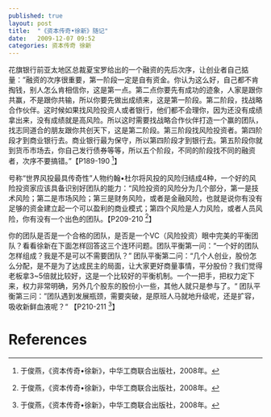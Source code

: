 ```yaml
---
published: true
layout: post
title:  "《资本传奇•徐新》随记"
date:   2009-12-07 09:52
categories: 资本传奇 徐新
---
```



花旗银行前亚太地区总裁夏宝罗给出的一个融资的先后次序，让创业者自己掂量：”融资的次序很重要，第一阶段一定是自有资金。你认为这么好，自己都不肯掏钱，别人怎么肯相信你，这是第一点。第二点你要先有成功的迹象，人家是跟你共赢，不是跟你共输，所以你要先做出成绩来，这是第一阶段。第二阶段，找战略合作伙伴。这时候如果找风险投资人或者银行，他们都不会理你，因为还没有成绩拿出来，没有成绩就是高风险。所以这时需要找战略合作伙伴打造一个赢的团队，找志同道合的朋友跟你共创天下，这是第二阶段。第三阶段找风险投资者。第四阶段才到商业银行去。商业银行最为保守，所以第四阶段才到银行去。第五阶段你就到货币市场去，你自己发行债券等等，所以五个阶段，不同的阶段找不同的融资者，次序不要搞错。”【P189-190 [^xuxin]】

号称“世界风投最具传奇性”人物约翰•杜尔将风投的风险归结成4种，一个好的风险投资家应该具备识别好团队的能力：“风险投资的风险分为几个部分，第一是技术风险；第二是市场风险；第三是财务风险，或者是金融风险，也就是说你有没有足够的资金建立起一个可以盈利的商业模式；第四个风险是人力风险，或者人员风险，你有没有一个出色的团队。【P209-210 [^xuxin]】

你的团队是否是一个合格的团队，是否是一个VC（风险投资）眼中完美的平衡团队？看看徐新在下面怎样回答这三个连环问题。团队平衡第一问：“一个好的团队怎样组成？我是不是可以不需要团队？”   团队平衡第二问：“几个人创业，股份怎么分配，是不是为了达成民主的局面，让大家更好商量事情，平分股份？我们觉得老板拿3~5倍就比较好，这是一个比较好的平衡机制。一个一把手，把权力定下来，权力非常明确，另外几个股东的股份小一些，其他人就只是参与了。“   团队平衡第三问：”团队遇到发展瓶颈，需要突破，是原班人马就地升级呢，还是扩容，吸收新鲜血液呢？“ 【P210-211 [^xuxin]】

# References

[^xuxin]: 于俊燕，《资本传奇•徐新》，中华工商联合出版社，2008年。